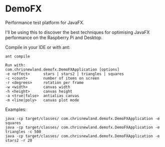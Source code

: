 # DemoFX
Performance test platform for JavaFX.

I'll be using this to discover the best techniques for optimising JavaFX performance on the Raspberry Pi and Desktop.

Compile in your IDE or with ant:
```
ant compile
```
```
Run with:
com.chrisnewland.demofx.DemoFXApplication [options]
-e <effect>      stars | stars2 | triangles | squares
-c <count>       number of items on screen
-r <degrees>     rotation per frame
-w <width>       canvas width
-h <height>      canvas height
-a <true|false>  antialias canvas
-m <line|poly>   canvas plot mode
```
Examples:
```
java -cp target/classes/ com.chrisnewland.demofx.DemoFXApplication -e squares
java -cp target/classes/ com.chrisnewland.demofx.DemoFXApplication -e triangles -c 500
java -cp target/classes/ com.chrisnewland.demofx.DemoFXApplication -e stars2 -r 20
```
